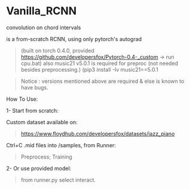 # Vanilla_RCNN
convolution on chord intervals


is a from-scratch RCNN, using only pytorch's autograd 

>(built on torch 0.4.0, provided https://github.com/developersfox/Pytorch-0.4-_custom -> 
run cpu.bat)
also music21 v5.0.1 is required for preproc 
(not needed besides preprocessing.)
(pip3 install -Iv music21==5.0.1


>Notice : versions mentioned above are required & else is known to have bugs.


How To Use:


1- Start from scratch:

Custom dataset available on:
>https://www.floydhub.com/developersfox/datasets/jazz_piano

Ctrl+C .mid files into /samples,
from Runner:
  >Preprocess;
  >Training
  
 
2- Or use provided model:

>from runner.py select interact.

